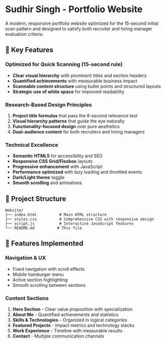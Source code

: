 # Sudhir Singh - Portfolio Website

A modern, responsive portfolio website optimized for the 15-second initial scan pattern and designed to satisfy both recruiter and hiring manager evaluation criteria.

## 🎯 Key Features

### Optimized for Quick Scanning (15-second rule)
- **Clear visual hierarchy** with prominent titles and section headers
- **Quantified achievements** with measurable business impact
- **Scannable content structure** using bullet points and structured layouts
- **Strategic use of white space** for improved readability

### Research-Based Design Principles
1. **Project title formulas** that pass the 8-second relevance test
2. **Visual hierarchy patterns** that guide the eye naturally
3. **Functionality-focused design** over pure aesthetics
4. **Dual-audience content** for both recruiters and hiring managers

### Technical Excellence
- **Semantic HTML5** for accessibility and SEO
- **Responsive CSS Grid/Flexbox** layouts
- **Progressive enhancement** with JavaScript
- **Performance optimized** with lazy loading and throttled events
- **Dark/Light theme** toggle
- **Smooth scrolling** and animations

## 📁 Project Structure

```
Website/
├── index.html          # Main HTML structure
├── styles.css          # Comprehensive CSS with responsive design
├── script.js           # Interactive JavaScript features
└── README.md          # This file
```

## 🚀 Features Implemented

### Navigation & UX
- Fixed navigation with scroll effects
- Mobile hamburger menu
- Active section highlighting
- Smooth scrolling between sections

### Content Sections
1. **Hero Section** - Clear value proposition with specialization
2. **About Me** - Quantified achievements and statistics
3. **Skills & Technologies** - Organized in logical categories
4. **Featured Projects** - Impact metrics and technology stacks
5. **Work Experience** - Timeline with measurable results
6. **Contact** - Multiple communication channels
